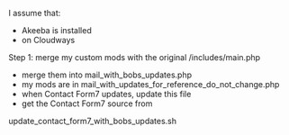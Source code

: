 I assume that:
- Akeeba is installed
- on Cloudways

Step 1: merge my custom mods with the original /includes/main.php
- merge them into mail_with_bobs_updates.php
- my mods are in mail_with_updates_for_reference_do_not_change.php
- when Contact Form7 updates, update this file
- get the Contact Form7 source from []()


update_contact_form7_with_bobs_updates.sh
  

